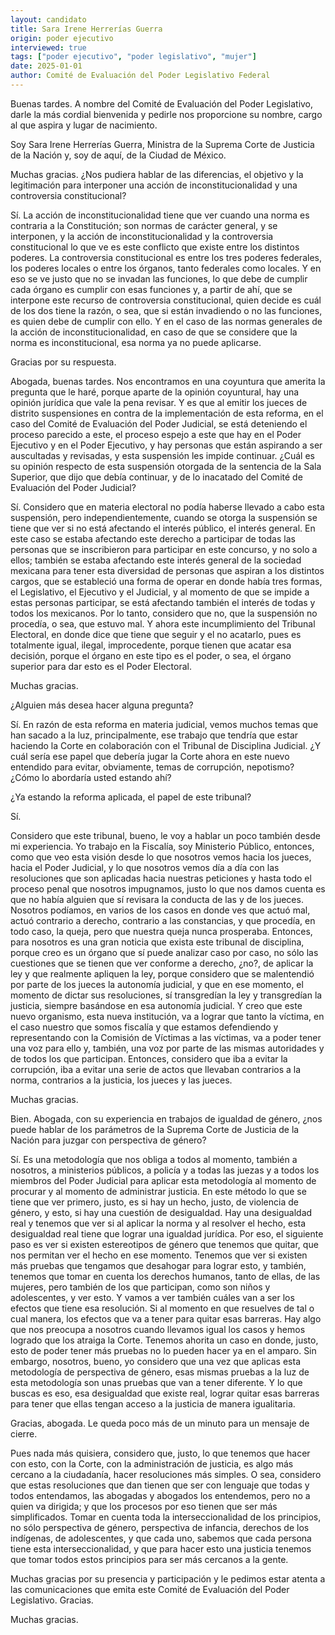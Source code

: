 ```yaml
---
layout: candidato
title: Sara Irene Herrerías Guerra
origin: poder ejecutivo
interviewed: true
tags: ["poder ejecutivo", "poder legislativo", "mujer"]
date: 2025-01-01
author: Comité de Evaluación del Poder Legislativo Federal
---
```


Buenas tardes. A nombre del Comité de Evaluación del Poder Legislativo, darle la más cordial bienvenida y pedirle nos proporcione su nombre, cargo al que aspira y lugar de nacimiento.

Soy Sara Irene Herrerías Guerra, Ministra de la Suprema Corte de Justicia de la Nación y, soy de aquí, de la Ciudad de México.

Muchas gracias. ¿Nos pudiera hablar de las diferencias, el objetivo y la legitimación para interponer una acción de inconstitucionalidad y una controversia constitucional?

Sí. La acción de inconstitucionalidad tiene que ver cuando una norma es contraria a la Constitución; son normas de carácter general, y se interponen, y la acción de inconstitucionalidad y la controversia constitucional lo que ve es este conflicto que existe entre los distintos poderes. La controversia constitucional es entre los tres poderes federales, los poderes locales o entre los órganos, tanto federales como locales. Y en eso se ve justo que no se invadan las funciones, lo que debe de cumplir cada órgano es cumplir con esas funciones y, a partir de ahí, que se interpone este recurso de controversia constitucional, quien decide es cuál de los dos tiene la razón, o sea, que si están invadiendo o no las funciones, es quien debe de cumplir con ello. Y en el caso de las normas generales de la acción de inconstitucionalidad, en caso de que se considere que la norma es inconstitucional, esa norma ya no puede aplicarse.

Gracias por su respuesta.

Abogada, buenas tardes. Nos encontramos en una coyuntura que amerita la pregunta que le haré, porque aparte de la opinión coyuntural, hay una opinión jurídica que vale la pena revisar. Y es que al emitir los jueces de distrito suspensiones en contra de la implementación de esta reforma, en el caso del Comité de Evaluación del Poder Judicial, se está deteniendo el proceso parecido a este, el proceso espejo a este que hay en el Poder Ejecutivo y en el Poder Ejecutivo, y hay personas que están aspirando a ser auscultadas y revisadas, y esta suspensión les impide continuar. ¿Cuál es su opinión respecto de esta suspensión otorgada de la sentencia de la Sala Superior, que dijo que debía continuar, y de lo inacatado del Comité de Evaluación del Poder Judicial?

Sí. Considero que en materia electoral no podía haberse llevado a cabo esta suspensión, pero independientemente, cuando se otorga la suspensión se tiene que ver si no está afectando el interés público, el interés general. En este caso se estaba afectando este derecho a participar de todas las personas que se inscribieron para participar en este concurso, y no solo a ellos; también se estaba afectando este interés general de la sociedad mexicana para tener esta diversidad de personas que aspiran a los distintos cargos, que se estableció una forma de operar en donde había tres formas, el Legislativo, el Ejecutivo y el Judicial, y al momento de que se impide a estas personas participar, se está afectando también el interés de todas y todos los mexicanos. Por lo tanto, considero que no, que la suspensión no procedía, o sea, que estuvo mal. Y ahora este incumplimiento del Tribunal Electoral, en donde dice que tiene que seguir y el no acatarlo, pues es totalmente igual, ilegal, improcedente, porque tienen que acatar esa decisión, porque el órgano en este tipo es el poder, o sea, el órgano superior para dar esto es el Poder Electoral.

Muchas gracias.

¿Alguien más desea hacer alguna pregunta?

Sí. En razón de esta reforma en materia judicial, vemos muchos temas que han sacado a la luz, principalmente, ese trabajo que tendría que estar haciendo la Corte en colaboración con el Tribunal de Disciplina Judicial. ¿Y cuál sería ese papel que debería jugar la Corte ahora en este nuevo entendido para evitar, obviamente, temas de corrupción, nepotismo? ¿Cómo lo abordaría usted estando ahí?

¿Ya estando la reforma aplicada, el papel de este tribunal?

Sí.

Considero que este tribunal, bueno, le voy a hablar un poco también desde mi experiencia. Yo trabajo en la Fiscalía, soy Ministerio Público, entonces, como que veo esta visión desde lo que nosotros vemos hacia los jueces, hacia el Poder Judicial, y lo que nosotros vemos día a día con las resoluciones que son aplicadas hacia nuestras peticiones y hasta todo el proceso penal que nosotros impugnamos, justo lo que nos damos cuenta es que no había alguien que sí revisara la conducta de las y de los jueces. Nosotros podíamos, en varios de los casos en donde ves que actuó mal, actuó contrario a derecho, contrario a las constancias, y que procedía, en todo caso, la queja, pero que nuestra queja nunca prosperaba. Entonces, para nosotros es una gran noticia que exista este tribunal de disciplina, porque creo es un órgano que sí puede analizar caso por caso, no sólo las cuestiones que se tienen que ver conforme a derecho, ¿no?, de aplicar la ley y que realmente apliquen la ley, porque considero que se malentendió por parte de los jueces la autonomía judicial, y que en ese momento, el momento de dictar sus resoluciones, sí transgredían la ley y transgredían la justicia, siempre basándose en esa autonomía judicial. Y creo que este nuevo organismo, esta nueva institución, va a lograr que tanto la víctima, en el caso nuestro que somos fiscalía y que estamos defendiendo y representando con la Comisión de Víctimas a las víctimas, va a poder tener una voz para ello y, también, una voz por parte de las mismas autoridades y de todos los que participan. Entonces, considero que iba a evitar la corrupción, iba a evitar una serie de actos que llevaban contrarios a la norma, contrarios a la justicia, los jueces y las jueces.

Muchas gracias.

Bien. Abogada, con su experiencia en trabajos de igualdad de género, ¿nos puede hablar de los parámetros de la Suprema Corte de Justicia de la Nación para juzgar con perspectiva de género?

Sí. Es una metodología que nos obliga a todos al momento, también a nosotros, a ministerios públicos, a policía y a todas las juezas y a todos los miembros del Poder Judicial para aplicar esta metodología al momento de procurar y al momento de administrar justicia. En este método lo que se tiene que ver primero, justo, es si hay un hecho, justo, de violencia de género, y esto, si hay una cuestión de desigualdad. Hay una desigualdad real y tenemos que ver si al aplicar la norma y al resolver el hecho, esta desigualdad real tiene que lograr una igualdad jurídica. Por eso, el siguiente paso es ver si existen estereotipos de género que tenemos que quitar, que nos permitan ver el hecho en ese momento. Tenemos que ver si existen más pruebas que tengamos que desahogar para lograr esto, y también, tenemos que tomar en cuenta los derechos humanos, tanto de ellas, de las mujeres, pero también de los que participan, como son niños y adolescentes, y ver esto. Y vamos a ver también cuáles van a ser los efectos que tiene esa resolución. Si al momento en que resuelves de tal o cual manera, los efectos que va a tener para quitar esas barreras. Hay algo que nos preocupa a nosotros cuando llevamos igual los casos y hemos logrado que los atraiga la Corte. Tenemos ahorita un caso en donde, justo, esto de poder tener más pruebas no lo pueden hacer ya en el amparo. Sin embargo, nosotros, bueno, yo considero que una vez que aplicas esta metodología de perspectiva de género, esas mismas pruebas a la luz de esta metodología son unas pruebas que van a tener diferente. Y lo que buscas es eso, esa desigualdad que existe real, lograr quitar esas barreras para tener que ellas tengan acceso a la justicia de manera igualitaria.

Gracias, abogada. Le queda poco más de un minuto para un mensaje de cierre.

Pues nada más quisiera, considero que, justo, lo que tenemos que hacer con esto, con la Corte, con la administración de justicia, es algo más cercano a la ciudadanía, hacer resoluciones más simples. O sea, considero que estas resoluciones que dan tienen que ser con lenguaje que todas y todos entendamos, las abogadas y abogados los entendemos, pero no a quien va dirigida; y que los procesos por eso tienen que ser más simplificados. Tomar en cuenta toda la interseccionalidad de los principios, no sólo perspectiva de género, perspectiva de infancia, derechos de los indígenas, de adolescentes, y que cada uno, sabemos que cada persona tiene esta interseccionalidad, y que para hacer esto una justicia tenemos que tomar todos estos principios para ser más cercanos a la gente.

Muchas gracias por su presencia y participación y le pedimos estar atenta a las comunicaciones que emita este Comité de Evaluación del Poder Legislativo. Gracias.

Muchas gracias.

